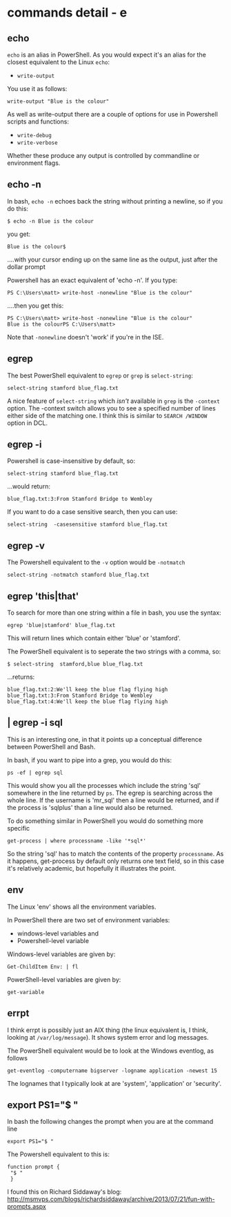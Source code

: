 # commands detail - e

## echo
`echo` is an alias in PowerShell. As you would expect it's an alias for the closest equivalent to the Linux `echo`:

- `write-output`

You use it as follows:

````
write-output "Blue is the colour"
````

As well as write-output there are a couple of options for use in Powershell scripts and functions:

- `write-debug`
- `write-verbose`

Whether these produce any output is controlled by commandline or environment flags. 


## echo -n
In bash, `echo -n` echoes back the string without printing a newline, so if you do this:

````
$ echo -n Blue is the colour
````

you get:

````
Blue is the colour$
````

....with your cursor ending up on the same line as the output, just after the dollar prompt

Powershell has an exact equivalent of 'echo -n'. If you type:

````
PS C:\Users\matt> write-host -nonewline "Blue is the colour"
````

....then you get this:

````
PS C:\Users\matt> write-host -nonewline "Blue is the colour"
Blue is the colourPS C:\Users\matt>
````

Note that `-nonewline` doesn't 'work' if you're in the ISE.

## egrep
The best PowerShell equivalent to `egrep` or `grep` is `select-string`:

````
select-string stamford blue_flag.txt
````

A nice feature of `select-string` which _isn't_ available in `grep` is the `-context` option. The -context switch allows you to see a specified number of lines either side of the matching one.  I think this is similar to `SEARCH /WINDOW` option in DCL.


## egrep -i 
Powershell is case-insensitive by default, so:

````
select-string stamford blue_flag.txt
````

...would return:

````
blue_flag.txt:3:From Stamford Bridge to Wembley
````

If you want to do a case sensitive search, then you can use:

````
select-string  -casesensitive stamford blue_flag.txt
````

## egrep -v
The Powershell equivalent to the `-v` option would be `-notmatch`

````
select-string -notmatch stamford blue_flag.txt
````

## egrep 'this|that'

To search for more than one string within a file in bash, you use the syntax:

````
egrep 'blue|stamford' blue_flag.txt
````

This will return lines which contain either 'blue' or 'stamford'.

The PowerShell equivalent is to seperate the two strings with a comma, so:

````
$ select-string  stamford,blue blue_flag.txt
````

...returns:


````
blue_flag.txt:2:We'll keep the blue flag flying high
blue_flag.txt:3:From Stamford Bridge to Wembley
blue_flag.txt:4:We'll keep the blue flag flying high 
````



## | egrep -i sql

This is an interesting one, in that it points up a conceptual difference between PowerShell and Bash.

In bash, if you want to pipe into a grep, you would do this:

````
ps -ef | egrep sql
````

This would show you all the processes which include the string 'sql' somewhere in the line returned by `ps`. The egrep is searching across the whole line. If the username is 'mr_sql' then a line would be returned, and if the process is 'sqlplus' than a line would also be returned.

To do something similar in PowerShell you would do something more specific

````
get-process | where processname -like '*sql*'
````

So the string 'sql' has to match the contents of the property `processname`. As it happens, get-process by default only returns one text field, so in this case it's relatively academic, but hopefully it illustrates the point.



## env
The Linux 'env' shows all the environment variables.

In PowerShell there are two set of environment variables:
- windows-level variables and
- Powershell-level variable

Windows-level variables are given by:

````
Get-ChildItem Env: | fl
````

PowerShell-level variables are given by:

````
get-variable
````

## errpt
I think errpt is possibly just an AIX thing (the linux equivalent is, I think, looking at `/var/log/message`). It shows system error and log messages.

The PowerShell equivalent would be to look at the Windows eventlog, as follows

````
get-eventlog -computername bigserver -logname application -newest 15 
````

The lognames that I typically look at are 'system', 'application' or 'security'.

## export PS1="$ "
In bash the following changes the prompt when you are at the command line

````
export PS1="$ "
````

The Powershell equivalent to this is:

````
function prompt {
 "$ "
 }
````

I found this on Richard Siddaway's blog: <http://msmvps.com/blogs/richardsiddaway/archive/2013/07/21/fun-with-prompts.aspx>

